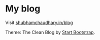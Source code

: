 My blog
=======

Visit [shubhamchaudhary.in/blog](http://shubhamchaudhary.in/blog)  

Theme: The Clean Blog by [Start Bootstrap](http://startbootstrap.com/).

